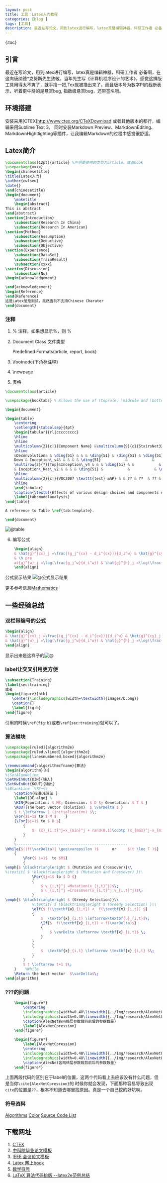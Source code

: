 ```yaml
---
layout: post
title: 工具：Latex入门教程
categories: [blog ]
tags: [工具]
description: 最近在写论文，用到latex进行编写，latex真是编辑神器，科研工作者 必备啊，在这向唐纳德先生致敬。
---
```

{:toc}

## 引言

最近在写论文，用到latex进行编写，latex真是编辑神器，科研工作者 必备啊，在这向唐纳德*克努斯先生致敬。当年先生写《计算机程序设计的艺术》，感觉这排版工具用得太不爽了，就手撸一把,Tex就被撸出来了，而且版本号为数字PI的截断表示，听着更牛掰的是悬赏bug, 指数级悬赏bug，还带签名哦。

## 环境搭建

安装采用[CTEX]<http://www.ctex.org/CTeXDownload> 或者其他版本的都行，编辑采用Sublime Text 3， 同时安装Markdown Preview、MarkdownEditing、MarkdownHightlighting等插件，让我编辑Markdown的过程中感觉很舒适。

## Latex简介

```latex
\documentclass[12pt]{article} %声明要使用的类型为article，或者book
\usepackage{xxxx}
\begin{chinesetitle}
\title{Latex入门}
\author{cwlseu}
\date{}
\end{chinesetitle}
\begin{document}
	\maketitle
	\begin{abstract}
This is abstract
\end{abstract}
\section{Introduction}
	\subsection{Research In China}
	\subsection{Research In American}
\section{Method}
	\subsection{Assumption}
	\subsection{Deductive}
	\subsection{Objective}
\section{Experience}
	\subsection{DataSet}
	\subsection{TrainResult}
	\subsection{xxxx}
\section{Discussion}
	\subsection{No}
\begin{acknowledgement}

\end{acknowledgement}
\begin{Reference}
\end{Reference}
这是Latex册是测试，虽然当前不支持Chinese Charater
\end{document}
```

### 注释

1.  % 注释，如果想显示%，则 \%

2.  Document Class 文件类型

	Predefined Formats(article, report, book)

3. \footnode{下角标注释}

4. \newpage

5. 表格 

```latex
\documentclass{article}

\usepackage{booktabs} % Allows the use of \toprule, \midrule and \bottomrule in tables for horizontal lines

\begin{document}

\begin{table}
    \centering
    \setlength{\tabcolsep}{4pt}
    \begin{tabular}{rl|ccccccccc}
    \hline
    \hline
    \multicolumn{2}{c|}{Component Name} &\multicolumn{9}{c}{StairsNet321} \\
    \hline
    &Deconvolution& & \ding{51} & & & \ding{51} & \ding{51} & \ding{51} & \ding{51} &\ding{51}\\
    Down & Inception\_v4& & & & & \ding{51}           &           &           & \ding{51} &\ding{51}\\
    \multirow{2}{*}{Top}&Inception\_v4 & & & \ding{51} & &           & \ding{51} &  & \ding{51}&\\
    & Inception\_Res\_v2 & & & & \ding{51} &           &           & \ding{51} &           &\ding{51}\\
    \hline
    \multicolumn{2}{c|}{VOC2007 \texttt{test} mAP} & & ?? & ??  & ?? & ??  & ??  &    ??  &   ?? &\textbf{??}\\
    \hline
    \end{tabular}
    \caption{\textbf{Effects of various design choices and components on StairsNet performance.}}
    \label{tab:modelanalysis}
\end{table}

A reference to Table \ref{tab:template}.

\end{document}
```
![@table](https://cwlseu.github.io/images/latex/table2.png)

6. 编写公式

```latex
    \begin{align}
    & \hat{g}^{cx}_j =\frac{(g_j^{cx} - d_i^{cx})}{d_i^w} & \hat{g}^{cy}_j =\frac{(g_j^{cy} - d_i^{cy})}{d_i^h} & \\
    & \h pre
    at{g}^{w}_j =\log(\frac{g_j^w}{d_i^w}) & \hat{g}^{h}_j =\log(\frac{g_j^h}{d_i^h}) & 
    \end{align}
 ```
公式显示结果
![@公式显示结果](https://cwlseu.github.io/images/latex/math.png)

更多参考信息[Mathematics](https://en.wikibooks.org/wiki/LaTeX/Mathematics)

## 一些经验总结

### 双栏带编号的公式
```latex
\begin{align}
& \hat{g}^{cx}_j =\frac{(g_j^{cx} - d_i^{cx})}{d_i^w} & \hat{g}^{cy}_j =\frac{(g_j^{cy} - d_i^{cy})}{d_i^h} & \\
& \hat{g}^{w}_j =\log(\frac{g_j^w}{d_i^w}) & \hat{g}^{h}_j =\log(\frac{g_j^h}{d_i^h}) & 
\end{align}
```
显示出来是这样子的![@](https://cwlseu.github.io/images/latex/align.png)

### label让交叉引用更方便

```latex
\subsection{Training}
\label{sec:training}
或者
\begin{figure}[htb]        
   \center{\includegraphics[width=\textwidth]{images/b.png}}      
   \caption{}
   \label{fig:b}
\end{figure}
```
引用的时候`\ref{fig:b}`或者`\ref{sec:training}`就可以了。


### 算法模块

```latex
\usepackage[ruled]{algorithm2e}         
\usepackage[ruled,vlined]{algorithm2e} 
\usepackage[linesnumbered,boxed]{algorithm2e}
```


```latex
\renewcommand{\algorithmcfname}{算法}
\begin{algorithm}[H]
%\SetAlgoNoLine
\SetKwInOut{KIN}{输入}
\SetKwInOut{KOUT}{输出}
%\BlankLine  %空一行
    \caption{标准DE算法 }
    \label{DE_algo} %
    \KIN{Population: $ M$; Dimension: $ D $; Genetation: $ T $ }
    \KOUT{The best vector (solution)  $ \varDelta $ }
    $ t \leftarrow 1 (initialization) $\;
    \For{$i=1$ to $ M $    }
    {\For{$j=1$ to $ D $}
        {
            $  {x}_{i,t}^j=x_{min}^j + rand(0,1)\cdotp (x_{max}^j-x_{min}^j) $\;
        }
    }        
    %--------------------------------------------------    
\While{$(|f(\varDelta)| \geq\varepsilon )$      or     $(t \leq T )$}
    {
        \For{$ i=1$  to $M$}
        {
\emph{$ \blacktriangleright $ (Mutation and Crossover)}\\            
%\textit{ $ \blacktriangleright $ (Mutation and Crossover) }\\
            \For{$j=1$ to $ D $}
            {    
                $ v_{i,t}^j =Mutation(x_{i,t}^j)$\;    
                $ u_{i,t}^j =Crossover(x_{i,t}^j,v_{i,t}^j)$\;
            }
\emph{$ \blacktriangleright $ (Greedy Selection)}\\
            %\textit{ $ \blacktriangleright $ (Greedy Selection) }\\
            \eIf{$ f(\textbf{u}_{i,t}) <  f(\textbf{x}_{i,t}) $}
            {
                $  \textbf{x}_{i,t} \leftarrow\textbf{u}_{i,t}$\;    
                \If{$  f(\textbf{x}_{i,t}) < f(\varDelta)$}
                {
                    $ \varDelta \leftarrow \textbf{x}_{i,t}$ \;
                }
            }
            {
                $  \textbf{x}_{i,t} \leftarrow \textbf{x}_{i,t} $\;
            }
        }
        $ t \leftarrow t+1 $\;    
    }    %While        
    \Return the best vector  $\varDelta$\;
\end{algorithm}
```

### ???的问题

```latex
    \begin{figure*}
        \centering
        \includegraphics[width=0.48\linewidth]{../Img/research/AlexNetLayerCompression.jpg}
        \includegraphics[width=0.48\linewidth]{../Img/research/AlexNetLayerCompressionFlops.jpg}
        \caption{AlexNet各网络层参数裁剪前后的参数数量}
        \label{AlexNetCpression}
    \end{figure*}
```

```latex
    \begin{figure*}
        \label{AlexNetCpression}
        \centering
        \includegraphics[width=0.48\linewidth]{../Img/research/AlexNetLayerCompression.jpg}
        \includegraphics[width=0.48\linewidth]{../Img/research/AlexNetLayerCompressionFlops.jpg}
        \caption{AlexNet各网络层参数裁剪前后的参数数量}
    \end{figure*}
```
上面两段代码的区别在于label的位置，这两个代码看上去应该没有什么问题，但是当你`\cite{AlexNetCpression}`的
时候你就会发现，下面那种容易导致出现`cite`的位置是`??`，根本不知道去哪里找原因。真是一个自己挖的好坑啊。

### 符号资料
[Algorithms](https://en.wikibooks.org/wiki/LaTeX/Algorithms)
[Color](https://en.wikibooks.org/wiki/LaTeX/Colors)
[Source Code List](https://en.wikibooks.org/wiki/LaTeX/Source_Code_Listings)

## 下载网址
1. [CTEX](http://www.ctex.org/CTeXDownload)
2. [中科院毕业论文模板](http://www.ctex.org/PackageCASthesis)
3. [IEEE 会议论文模板](http://www.ieee.org/conferences_events/conferences/publishing/templates.html)
4. [Latex 网上book](https://en.wikibooks.org/wiki/LaTeX)
5. [数学符号](https://en.wikibooks.org/wiki/LaTeX/Mathematics#List_of_Mathematical_Symbols)
6. [LaTeX 算法代码排版 --latex2e范例总结](http://www.cnblogs.com/tsingke/p/5833221.html)